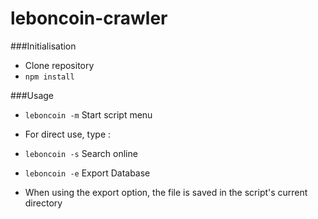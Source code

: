 # leboncoin-crawler

###Initialisation
* Clone repository
* `npm install`

###Usage
* `leboncoin -m` Start script menu

* For direct use, type :
* `leboncoin -s` Search online
* `leboncoin -e` Export Database

* When using the export option, the file is saved in the script's current directory
